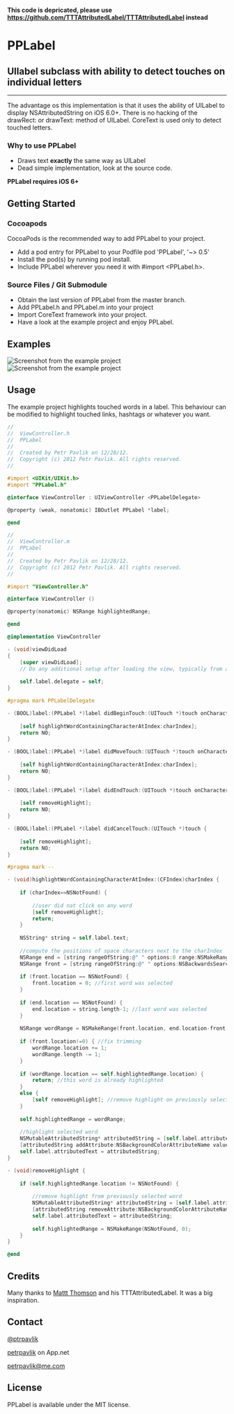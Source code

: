 **This code is depricated, please use https://github.com/TTTAttributedLabel/TTTAttributedLabel instead**

# PPLabel
## UIlabel subclass with ability to detect touches on individual letters
---
The advantage os this implementation is that it uses the ability of UILabel to display 
NSAttributedString on iOS 6.0+. There is no hacking of the drawRect: or drawText: 
method of UILabel. CoreText is used only to detect touched letters.

### Why to use PPLabel
- Draws text **exactly** the same way as UILabel
- Dead simple implementation, look at the source code.

**PPLabel requires iOS 6+**

## Getting Started

### Cocoapods

CocoaPods is the recommended way to add PPLabel to your project.

* Add a pod entry for PPLabel to your Podfile pod 'PPLabel', '~> 0.5'
* Install the pod(s) by running pod install.
* Include PPLabel wherever you need it with #import <PPLabel.h>.

### Source Files / Git Submodule

- Obtain the last version of PPLabel from the master branch.
- Add PPLabel.h and PPLabel.m into your project
- Import CoreText framework into your project.
- Have a look at the example project and enjoy PPLabel.

## Examples

![Screenshot from the example project](https://dl.dropbox.com/u/4175299/PPLabel.png)
![Screenshot from the example project](https://dl.dropbox.com/u/4175299/PPlabel2.png)

## Usage

The example project highlights touched words in a label. This behaviour can be modified to highlight touched links, hashtags or whatever you want.

``` objective-c
//
//  ViewController.h
//  PPLabel
//
//  Created by Petr Pavlik on 12/28/12.
//  Copyright (c) 2012 Petr Pavlik. All rights reserved.
//

#import <UIKit/UIKit.h>
#import "PPLabel.h"

@interface ViewController : UIViewController <PPLabelDelegate>

@property (weak, nonatomic) IBOutlet PPLabel *label;

@end
```

``` objective-c
//
//  ViewController.m
//  PPLabel
//
//  Created by Petr Pavlik on 12/28/12.
//  Copyright (c) 2012 Petr Pavlik. All rights reserved.
//

#import "ViewController.h"

@interface ViewController ()

@property(nonatomic) NSRange highlightedRange;

@end

@implementation ViewController

- (void)viewDidLoad
{
    [super viewDidLoad];
	// Do any additional setup after loading the view, typically from a nib.
    
    self.label.delegate = self;
}

#pragma mark PPLabelDelegate

- (BOOL)label:(PPLabel *)label didBeginTouch:(UITouch *)touch onCharacterAtIndex:(CFIndex)charIndex {
    
    [self highlightWordContainingCharacterAtIndex:charIndex];
    return NO;
}

- (BOOL)label:(PPLabel *)label didMoveTouch:(UITouch *)touch onCharacterAtIndex:(CFIndex)charIndex {
    
    [self highlightWordContainingCharacterAtIndex:charIndex];
    return NO;
}

- (BOOL)label:(PPLabel *)label didEndTouch:(UITouch *)touch onCharacterAtIndex:(CFIndex)charIndex {
    
    [self removeHighlight];
    return NO;
}

- (BOOL)label:(PPLabel *)label didCancelTouch:(UITouch *)touch {
    
    [self removeHighlight];
    return NO; 
}

#pragma mark --

- (void)highlightWordContainingCharacterAtIndex:(CFIndex)charIndex {
    
    if (charIndex==NSNotFound) {
        
        //user did nat click on any word
        [self removeHighlight];
        return;
    }
    
    NSString* string = self.label.text;
    
    //compute the positions of space characters next to the charIndex
    NSRange end = [string rangeOfString:@" " options:0 range:NSMakeRange(charIndex, string.length - charIndex)];
    NSRange front = [string rangeOfString:@" " options:NSBackwardsSearch range:NSMakeRange(0, charIndex)];
    
    if (front.location == NSNotFound) {
        front.location = 0; //first word was selected
    }
    
    if (end.location == NSNotFound) {
        end.location = string.length-1; //last word was selected
    }
    
    NSRange wordRange = NSMakeRange(front.location, end.location-front.location);
    
    if (front.location!=0) { //fix trimming
        wordRange.location += 1;
        wordRange.length -= 1;
    }
    
    if (wordRange.location == self.highlightedRange.location) {
        return; //this word is already highlighted
    }
    else {
        [self removeHighlight]; //remove highlight on previously selected word
    }
    
    self.highlightedRange = wordRange;
    
    //highlight selected word
    NSMutableAttributedString* attributedString = [self.label.attributedText mutableCopy];
    [attributedString addAttribute:NSBackgroundColorAttributeName value:[UIColor redColor] range:wordRange];
    self.label.attributedText = attributedString;
}

- (void)removeHighlight {
    
    if (self.highlightedRange.location != NSNotFound) {
        
        //remove highlight from previously selected word
        NSMutableAttributedString* attributedString = [self.label.attributedText mutableCopy];
        [attributedString removeAttribute:NSBackgroundColorAttributeName range:self.highlightedRange];
        self.label.attributedText = attributedString;
        
        self.highlightedRange = NSMakeRange(NSNotFound, 0);
    }
}

@end
```

## Credits
Many thanks to [Mattt Thomson](http://github.com/mattt) and his TTTAttributedLabel. It was a big inspiration.

## Contact
[@ptrpavlik](https://twitter.com/ptrpavlik)

[petrpavlik](https://alpha.app.net/petrpavlik) on App.net

petrpavlik@me.com

## License
PPLabel is available under the MIT license.

